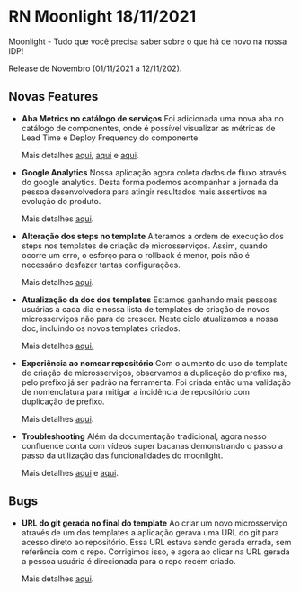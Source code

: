 # RN Moonlight 18/11/2021

Moonlight - Tudo que você precisa saber sobre o que há de novo na nossa IDP!

Release de Novembro (01/11/2021 a 12/11/202).

## Novas Features

- **Aba Metrics no catálogo de serviços**
  Foi adicionada uma nova aba no catálogo de componentes, onde é possível visualizar as métricas de Lead Time e Deploy Frequency do componente.

  Mais detalhes [aqui](https://picpay.atlassian.net/browse/ATL-191), [aqui](https://picpay.atlassian.net/browse/ATL-192) e [aqui](https://picpay.atlassian.net/browse/ATL-204).

- **Google Analytics**
  Nossa aplicação agora coleta dados de fluxo através do google analytics. Desta forma podemos acompanhar a jornada da pessoa desenvolvedora para atingir resultados mais assertivos na evolução do produto.

  Mais detalhes [aqui](https://picpay.atlassian.net/browse/ATL-236).

- **Alteração dos steps no template**
  Alteramos a ordem de execução dos steps nos templates de criação de microsserviços. Assim, quando ocorre um erro, o esforço para o rollback é menor, pois não é necessário desfazer tantas configurações.

  Mais detalhes [aqui](https://picpay.atlassian.net/browse/ATL-208).

- **Atualização da doc dos templates**
  Estamos ganhando mais pessoas usuárias a cada dia e nossa lista de templates de criação de novos microsserviços não para de crescer. Neste ciclo atualizamos a nossa doc, incluindo os novos templates criados.

  Mais detalhes [aqui.](https://picpay.atlassian.net/wiki/spaces/PENG/pages/2310471810/Passo-a-passo+para+cria+o+do+servi+o+via+template)

- **Experiência ao nomear repositório**
  Com o aumento do uso do template de criação de microsserviços, observamos a duplicação do prefixo ms, pelo prefixo já ser padrão na ferramenta. Foi criada então uma validação de nomenclatura para mitigar a incidência de repositório com duplicação de prefixo.

  Mais detalhes [aqui](https://picpay.atlassian.net/browse/ATL-177).

- **Troubleshooting**
  Além da documentação tradicional, agora nosso confluence conta com vídeos super bacanas demonstrando o passo a passo da utilização das funcionalidades do moonlight.

  Mais detalhes [aqui](https://picpay.atlassian.net/wiki/spaces/PENG/pages/2310144323/Template+de+cria+o+de+microsservi+os) e [aqui](https://picpay.atlassian.net/wiki/spaces/PENG/pages/2310504627/Cat+logo+de+Componentes).

## Bugs

- **URL do git gerada no final do template**
  Ao criar um novo microsserviço através de um dos templates a aplicação gerava uma URL do git para acesso direto ao repositório. Essa URL estava sendo gerada errada, sem referência com o repo. Corrigimos isso, e agora ao clicar na URL gerada a pessoa usuária é direcionada para o repo recém criado.

  Mais detalhes [aqui](https://picpay.atlassian.net/browse/ATL-176).

